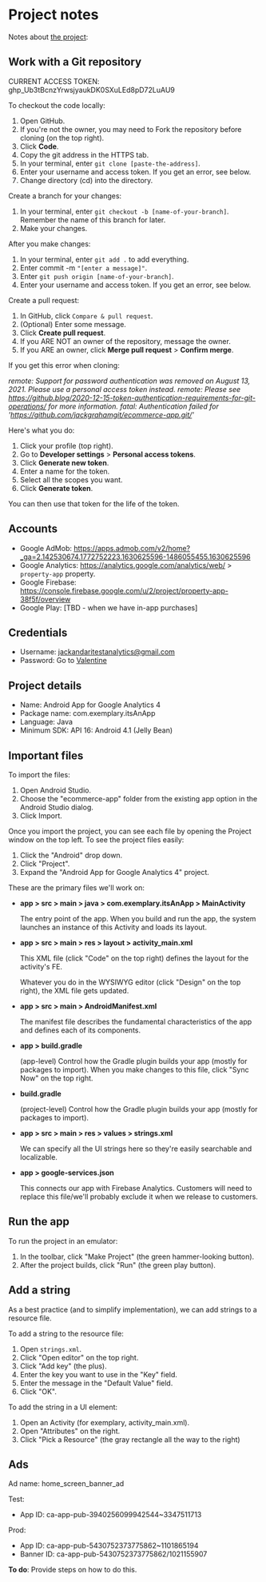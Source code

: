 # Project notes

Notes about [the project](https://docs.google.com/presentation/d/1HCLVgkLAgYqzFOGFftDMcDaJHkLinUl5lb5M6MkILSc/edit#slide=id.p):

## Work with a Git repository

CURRENT ACCESS TOKEN: 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

To checkout the code locally:

1. Open GitHub.
1. If you're not the owner, you may need to Fork the repository before cloning (on the top right).
1. Click **Code**.
1. Copy the git address in the HTTPS tab.
1. In your terminal, enter `git clone [paste-the-address]`.
1. Enter your username and access token. If you get an error, see below.
1. Change directory (cd) into the directory.

Create a branch for your changes:

1. In your terminal, enter `git checkout -b [name-of-your-branch]`. Remember the name of this branch for later.
1. Make your changes.

After you make changes:

1. In your terminal, enter `git add .` to add everything.
1. Enter commit -m `"[enter a message]"`.
1. Enter `git push origin [name-of-your-branch]`.
1. Enter your username and access token. If you get an error, see below.

Create a pull request:

1. In GitHub, click `Compare & pull request`.
1. (Optional) Enter some message.
1. Click **Create pull request**.
1. If you ARE NOT an owner of the repository, message the owner.
1. If you ARE an owner, click **Merge pull request** > **Confirm merge**.

If you get this error when cloning:

_remote: Support for password authentication was removed on August 13, 2021. Please use a personal access token instead._
_remote: Please see https://github.blog/2020-12-15-token-authentication-requirements-for-git-operations/ for more information._
_fatal: Authentication failed for 'https://github.com/jackgrahamgit/ecommerce-app.git/'_

Here's what you do:

1. Click your profile (top right).
1. Go to **Developer settings** > **Personal access tokens**.
1. Click **Generate new token**.
1. Enter a name for the token.
1. Select all the scopes you want.
1. Click **Generate token**.

You can then use that token for the life of the token.

## Accounts

* Google AdMob: https://apps.admob.com/v2/home?_ga=2.142530674.1772752223.1630625596-1486055455.1630625596
* Google Analytics: https://analytics.google.com/analytics/web/ > `property-app` property.
* Google Firebase: https://console.firebase.google.com/u/2/project/property-app-38f5f/overview
* Google Play: [TBD - when we have in-app purchases]

## Credentials

* Username: jackandaritestanalytics@gmail.com
* Password: Go to [Valentine](https://valentine.corp.google.com/#/show/1628709612021205)

## Project details

* Name: Android App for Google Analytics 4
* Package name: com.exemplary.itsAnApp
* Language: Java
* Minimum SDK: API 16: Android 4.1 (Jelly Bean)

## Important files

To import the files:

1. Open Android Studio.
1. Choose the "ecommerce-app" folder from the existing app option in the Android Studio dialog.
1. Click Import.

Once you import the project, you can see each file by opening the Project window on the top left. To see the project files easily:

1. Click the "Android" drop down.
1. Click "Project".
1. Expand the "Android App for Google Analytics 4" project.

These are the primary files we'll work on:

* **app > src > main > java > com.exemplary.itsAnApp > MainActivity**

    The entry point of the app. When you build and run the app, the system launches an instance of this Activity and loads its layout.

* **app > src > main > res > layout > activity_main.xml**

    This XML file (click "Code" on the top right) defines the layout for the activity's FE.

    Whatever you do in the WYSIWYG editor (click "Design" on the top right), the XML file gets updated.

* **app > src > main > AndroidManifest.xml**

    The manifest file describes the fundamental characteristics of the app and defines each of its components.

* **app > build.gradle**

    (app-level) Control how the Gradle plugin builds your app (mostly for packages to import). When you make changes to this file, click "Sync Now" on the top right.

* **build.gradle**

    (project-level) Control how the Gradle plugin builds your app (mostly for packages to import).

* **app > src > main > res > values > strings.xml**

    We can specify all the UI strings here so they're easily searchable and localizable.

* **app > google-services.json**

    This connects our app with Firebase Analytics. Customers will need to replace this file/we'll probably exclude it when we release to customers.

## Run the app

To run the project in an emulator:

1. In the toolbar, click "Make Project" (the green hammer-looking button).
1. After the project builds, click "Run" (the green play button).

## Add a string

As a best practice (and to simplify implementation), we can add strings to a resource file.

To add a string to the resource file:

1. Open `strings.xml`.
1. Click "Open editor" on the top right.
1. Click "Add key" (the plus).
1. Enter the key you want to use in the "Key" field.
1. Enter the message in the "Default Value" field.
1. Click "OK".

To add the string in a UI element:

1. Open an Activity (for exemplary, activity_main.xml).
1. Open "Attributes" on the right.
1. Click "Pick a Resource" (the gray rectangle all the way to the right)

## Ads

Ad name: home_screen_banner_ad

Test:
* App ID: ca-app-pub-3940256099942544~3347511713

Prod:
* App ID: ca-app-pub-5430752373775862~1101865194
* Banner ID: ca-app-pub-5430752373775862/1021155907

**To do**: Provide steps on how to do this.
